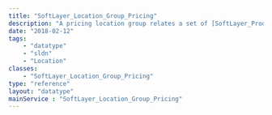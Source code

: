 ```yaml
---
title: "SoftLayer_Location_Group_Pricing"
description: "A pricing location group relates a set of [SoftLayer_Product_Item_Price](/reference/datatypes/SoftLayer_Product_Item_Price) to only be available to a set of [SoftLayer_Location](/reference/datatypes/SoftLayer_Location) when used for [SoftLayer_Product_Order](/reference/datatypes/SoftLayer_Product_Order). "
date: "2018-02-12"
tags:
    - "datatype"
    - "sldn"
    - "Location"
classes:
    - "SoftLayer_Location_Group_Pricing"
type: "reference"
layout: "datatype"
mainService : "SoftLayer_Location_Group_Pricing"
---
```

